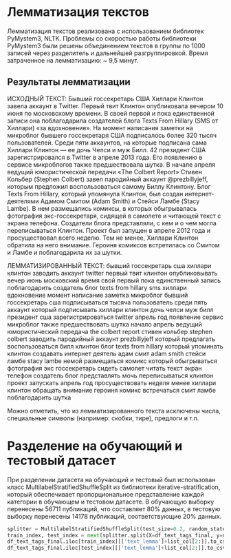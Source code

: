# Лемматизация текстов

Лемматизация текстов реализована с использованием библиотек PyMystem3, NLTK. Проблемы со скоростью работы библиотеки
PyMystem3 были решены объединением текстов в группы по 1000 записей через разделитель и дальнейшей разгруппировкой.
Время затраченное на лемматизацию: ~ 9,5 минут.

## Результаты лемматизации

ИСХОДНЫЙ ТЕКСТ: Бывший госсекретарь США Хиллари Клинтон завела аккаунт в Twitter. Первый твит Клинтон опубликовала
вечером 10 июня по московскому времени. В своей первой и пока единственной записи она поблагодарила создателей блога
Texts From Hillary (SMS от Хиллари) «за вдохновение». На момент написания заметки на микроблог бывшего госсекретаря США
подписалось более 320 тысяч пользователей. Среди пяти аккаунтов, на которые подписана сама Хиллари Клинтон — ее дочь
Челси и муж Билл. 42 президент США зарегистрировался в Twitter в апреле 2013 года. Его появлению в сервисе микроблогов
также предшествовала шутка. В начале апреля ведущий юмористической передачи «The Colbert Report» Стивен Кольбер (Stephen
Colbert) завел пародийный аккаунт @prezbillyjeff, которым предложил воспользоваться самому Биллу Клинтону. Блог Texts
From Hillary, который упомянула Клинтон, был создан интернет-деятелями Адамом Смитом (Adam Smith) и Стейси Ламбе (Stacy
Lambe). В нем размещались комиксы, в которых обыгрывалась фотография экс-госсекретаря, сидящей в самолете и читающей
текст с экрана телефона. Создатели блога представляли, с кем и о чем могла переписываться Клинтон. Проект был запущен в
апреле 2012 года и просуществовал всего неделю. Тем не менее, Хиллари Клинтон обратила на него внимание. Героиня
комиксов встретилась со Смитом и Ламбе и поблагодарила их за шутки.

ЛЕММАТИЗИРОВАННЫЙ ТЕКСТ: бывший госсекретарь сша хиллари клинтон заводить аккаунт twitter первый твит клинтон
опубликовывать вечер июнь московский время свой первый пока единственный запись поблагодарить создатель блог texts from
hillary sms хиллари вдохновение момент написание заметка микроблог бывший госсекретарь сша подписываться тысяча
пользователь среди пять аккаунт который подписывать хиллари клинтон дочь челси муж билл президент сша зарегистрироваться
twitter апрель год появление сервис микроблог также предшествовать шутка начало апрель ведущий юмористический передача
the colbert report стивен кольбер stephen colbert заводить пародийный аккаунт prezbillyjeff который предлагать
воспользоваться билл клинтон блог texts from hillary который упоминать клинтон создавать интернет деятель адам смит adam
smith стейси ламбе stacy lambe немой размещаться комикс который обыгрываться фотография экс госсекретарь сидеть самолет
читать текст экран телефон создатель блог представлять мочь переписываться клинтон проект запускать апрель год
просуществовать неделя менее хиллари клинтон обращать внимание героиня комикс встречаться смит ламбе поблагодарить шутка

Можно отметить, что из лемматизированного текста исключены числа, специальные символы (например: скобки, тире), предлоги
и т.п. 

# Разделение на обучающий и тестовый датасет


При разделении датасета на обучающий и тестовый был использован класс MultilabelStratifiedShuffleSplit из библиотеки
iterative-stratification, который обеспечивает пропорциональное представление каждой категории в обучающем и тестовом
датасете. В обучающую выборку перенесены 56711 публикаций, что составляет 80% данных, в тестовую выборку перенесены
14178 публикаций, соответствующие 20% данных.

```python
splitter = MultilabelStratifiedShuffleSplit(test_size=0.2, random_state=42)
train_index, test_index = next(splitter.split(X=df_text_tags_final, y=df_text_tags_final[list_col[2:]]))
df_text_tags_final.iloc[train_index][['text_lemma']+list_col[2:]].to_csv('news_train.csv', index=False)
df_text_tags_final.iloc[test_index][['text_lemma']+list_col[2:]].to_csv('news_test.csv', index=False)
```